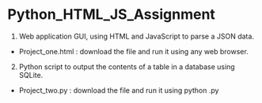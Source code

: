# Python_HTML_JS_Assignment


1) Web application GUI, using HTML and JavaScript to parse a JSON data. 
- Project_one.html : download the file and run it using any web browser.

2) Python script to output the contents of a table in a database using SQLite.
- Project_two.py : download the file and run it using python <scriptname>.py
